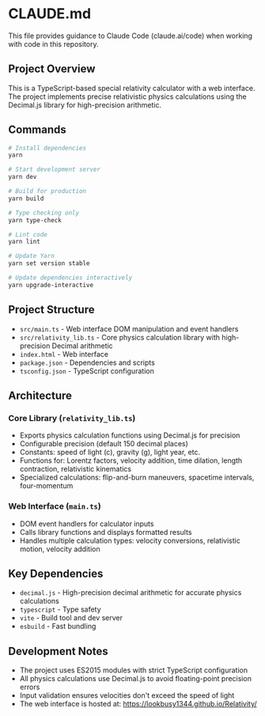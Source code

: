 # CLAUDE.md

This file provides guidance to Claude Code (claude.ai/code) when working with code in this repository.

## Project Overview

This is a TypeScript-based special relativity calculator with a web interface. The project implements precise relativistic physics calculations using the Decimal.js library for high-precision arithmetic.

## Commands

```bash
# Install dependencies
yarn

# Start development server
yarn dev

# Build for production
yarn build

# Type checking only
yarn type-check

# Lint code
yarn lint

# Update Yarn
yarn set version stable

# Update dependencies interactively
yarn upgrade-interactive
```

## Project Structure

- `src/main.ts` - Web interface DOM manipulation and event handlers
- `src/relativity_lib.ts` - Core physics calculation library with high-precision Decimal arithmetic
- `index.html` - Web interface
- `package.json` - Dependencies and scripts
- `tsconfig.json` - TypeScript configuration

## Architecture

### Core Library (`relativity_lib.ts`)
- Exports physics calculation functions using Decimal.js for precision
- Configurable precision (default 150 decimal places)
- Constants: speed of light (c), gravity (g), light year, etc.
- Functions for: Lorentz factors, velocity addition, time dilation, length contraction, relativistic kinematics
- Specialized calculations: flip-and-burn maneuvers, spacetime intervals, four-momentum

### Web Interface (`main.ts`) 
- DOM event handlers for calculator inputs
- Calls library functions and displays formatted results
- Handles multiple calculation types: velocity conversions, relativistic motion, velocity addition

## Key Dependencies

- `decimal.js` - High-precision decimal arithmetic for accurate physics calculations
- `typescript` - Type safety
- `vite` - Build tool and dev server
- `esbuild` - Fast bundling

## Development Notes

- The project uses ES2015 modules with strict TypeScript configuration
- All physics calculations use Decimal.js to avoid floating-point precision errors
- Input validation ensures velocities don't exceed the speed of light
- The web interface is hosted at: https://lookbusy1344.github.io/Relativity/